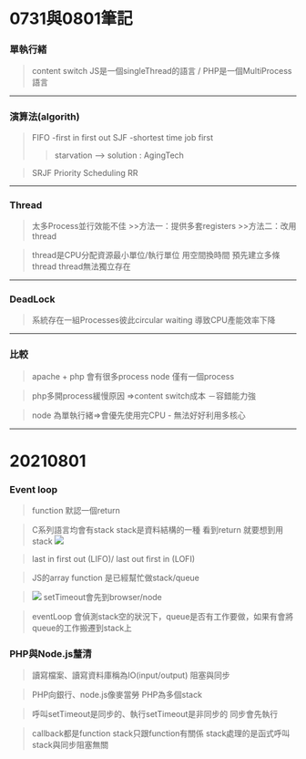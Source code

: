 # 0731與0801筆記

### 單執行緒
> content switch
> JS是一個singleThread的語言 / PHP是一個MultiProcess語言

---

### 演算法(algorith)
> FIFO -first in first out
> SJF -shortest time job first
>> starvation --> solution : AgingTech

> SRJF
> Priority Scheduling
> RR



---
### Thread
>太多Process並行效能不佳
    >>方法一：提供多套registers
    >>方法二：改用thread

>thread是CPU分配資源最小單位/執行單位
>用空間換時間
>預先建立多條thread
>thread無法獨立存在
---
### DeadLock
>系統存在一組Processes彼此circular waiting
>導致CPU產能效率下降

---

### 比較
> apache + php 會有很多process
> node 僅有一個process

>php多開process緩慢原因 =>content switch成本
    －容錯能力強
    
>node 為單執行緒=>會優先使用完CPU
    - 無法好好利用多核心


---

# 20210801

### Event loop
>function 默認一個return

>C系列語言均會有stack
>stack是資料結構的一種
>看到return 就要想到用stack
![](https://i.imgur.com/64D3vTp.png)

>last in first out (LIFO)/ last out first in (LOFI)

>JS的array function 是已經幫忙做stack/queue

>![](https://i.imgur.com/CDkxhLn.png)
>setTimeout會先到browser/node

>eventLoop
>會偵測stack空的狀況下，queue是否有工作要做，如果有會將queue的工作搬遷到stack上

### PHP與Node.js釐清

> 讀寫檔案、讀寫資料庫稱為IO(input/output)
> 阻塞與同步

> PHP向銀行、node.js像麥當勞
> PHP為多個stack

> 呼叫setTimeout是同步的、執行setTimeout是非同步的
> 同步會先執行

> callback都是function
> stack只跟function有關係
> stack處理的是函式呼叫
> stack與同步阻塞無關